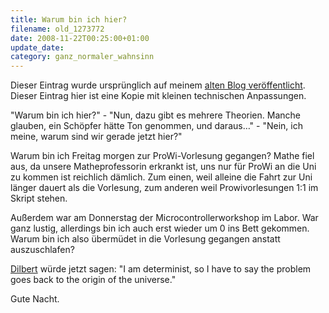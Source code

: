 ```yaml
---
title: Warum bin ich hier?
filename: old_1273772
date: 2008-11-22T00:25:00+01:00
update_date:
category: ganz_normaler_wahnsinn
---
```

Dieser Eintrag wurde ursprünglich auf meinem [alten Blog veröffentlicht](https://stu.blogger.de/stories/1273772/). Dieser Eintrag hier ist eine Kopie mit kleinen technischen Anpassungen.

"Warum bin ich hier?" - "Nun, dazu gibt es mehrere Theorien. Manche glauben, ein Schöpfer hätte Ton genommen, und daraus…" - "Nein, ich meine, warum sind wir gerade jetzt hier?"

Warum bin ich Freitag morgen zur ProWi-Vorlesung gegangen? Mathe fiel aus, da unsere Matheprofessorin erkrankt ist, uns nur für ProWi an die Uni zu kommen ist reichlich dämlich. Zum einen, weil alleine die Fahrt zur Uni länger dauert als die Vorlesung, zum anderen weil Prowivorlesungen 1:1 im Skript stehen.

Außerdem war am Donnerstag der Microcontrollerworkshop im Labor. War ganz lustig, allerdings bin ich auch erst wieder um 0 ins Bett gekommen. Warum bin ich also übermüdet in die Vorlesung gegangen anstatt auszuschlafen?

[Dilbert](http://www.dilbert.com/fast) würde jetzt sagen: "I am determinist, so I have to say the problem goes back to the origin of the universe."

Gute Nacht.
